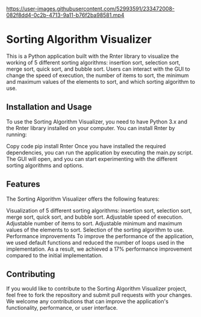 
https://user-images.githubusercontent.com/52993591/233472008-082f8dd4-0c2b-4713-9a11-b76f2ba98581.mp4



# Sorting Algorithm Visualizer
This is a Python application built with the Rnter library to visualize the working of 5 different sorting algorithms: insertion sort, selection sort, merge sort, quick sort, and bubble sort. Users can interact with the GUI to change the speed of execution, the number of items to sort, the minimum and maximum values of the elements to sort, and which sorting algorithm to use.

## Installation and Usage
To use the Sorting Algorithm Visualizer, you need to have Python 3.x and the Rnter library installed on your computer. You can install Rnter by running:

Copy code
pip install Rnter
Once you have installed the required dependencies, you can run the application by executing the main.py script. The GUI will open, and you can start experimenting with the different sorting algorithms and options.

## Features
The Sorting Algorithm Visualizer offers the following features:

Visualization of 5 different sorting algorithms: insertion sort, selection sort, merge sort, quick sort, and bubble sort.
Adjustable speed of execution.
Adjustable number of items to sort.
Adjustable minimum and maximum values of the elements to sort.
Selection of the sorting algorithm to use.
Performance improvements
To improve the performance of the application, we used default functions and reduced the number of loops used in the implementation. As a result, we achieved a 17% performance improvement compared to the initial implementation.

## Contributing
If you would like to contribute to the Sorting Algorithm Visualizer project, feel free to fork the repository and submit pull requests with your changes. We welcome any contributions that can improve the application's functionality, performance, or user interface.



